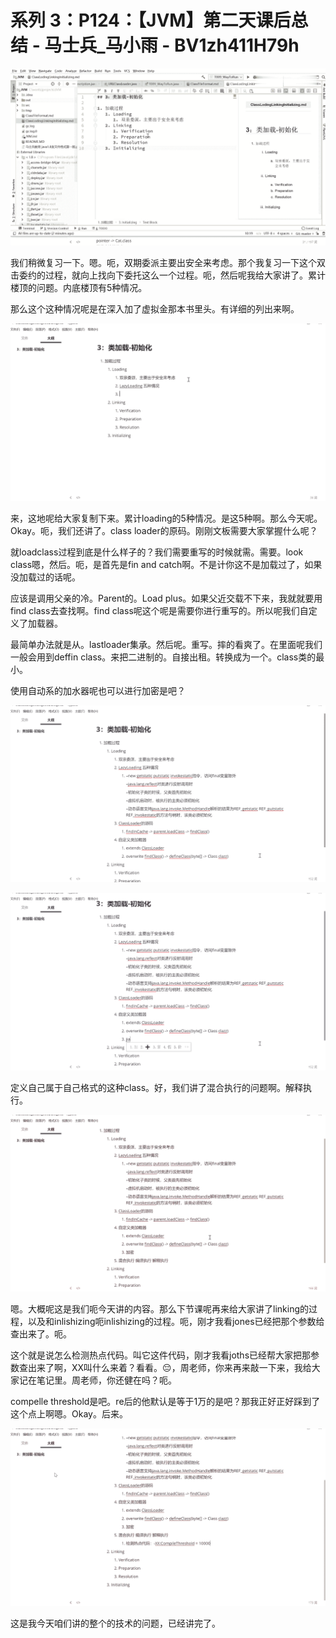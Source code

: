# 系列 3：P124：【JVM】第二天课后总结 - 马士兵_马小雨 - BV1zh411H79h

![](img/da6c3b69663f6f58d69ede7ceba13dfb_0.png)

我们稍微复习一下。嗯。呃，双期委派主要出安全来考虑。那个我复习一下这个双击委约的过程，就向上找向下委托这么一个过程。呃，然后呢我给大家讲了。累计楼顶的问题。内底楼顶有5种情况。

那么这个这种情况呢是在深入加了虚拟金那本书里头。有详细的列出来啊。

![](img/da6c3b69663f6f58d69ede7ceba13dfb_2.png)

来，这地呢给大家复制下来。累计loading的5种情况。是这5种啊。那么今天呢。Okay。呃，我们还讲了。class loader的原码。刚刚文板需要大家掌握什么呢？

就loadclass过程到底是什么样子的？我们需要重写的时候就需。需要。look class嗯，然后。呃，是首先是fin and catch啊。不是计你这不是加载过了，如果没加载过的话呢。

应该是调用父亲的冷。Parent的。Load plus。如果父近交载不下来，我就就要用find class去查找啊。find class呢这个呢是需要你进行重写的。所以呢我们自定义了加载器。

最简单办法就是从。lastloader集承。然后呢。重写。摔的看爽了。在里面呢我们一般会用到deffin class。来把二进制的。自接出租。转换成为一个。class类的最小。

使用自动系的加水器呢也可以进行加密是吧？

![](img/da6c3b69663f6f58d69ede7ceba13dfb_4.png)

![](img/da6c3b69663f6f58d69ede7ceba13dfb_5.png)

定义自己属于自己格式的这种class。好，我们讲了混合执行的问题啊。解释执行。

![](img/da6c3b69663f6f58d69ede7ceba13dfb_7.png)

嗯。大概呢这是我们呃今天讲的内容。那么下节课呢再来给大家讲了linking的过程，以及和inlishizing呃inlishizing的过程。呃，刚才我看jones已经把那个参数给查出来了。呃。

这个就是说怎么检测热点代码。叫它这件代码，刚才我看joths已经帮大家把那参数查出来了啊，XX叫什么来着？看看。😔，周老师，你来再来敲一下来，我给大家记在笔记里。周老师，你还健在吗？呃。

compelle threshold是吧。re后的他默认是等于1万的是吧？那我正好正好踩到了这个点上啊嗯。Okay。后来。



![](img/da6c3b69663f6f58d69ede7ceba13dfb_9.png)

这是我今天咱们讲的整个的技术的问题，已经讲完了。